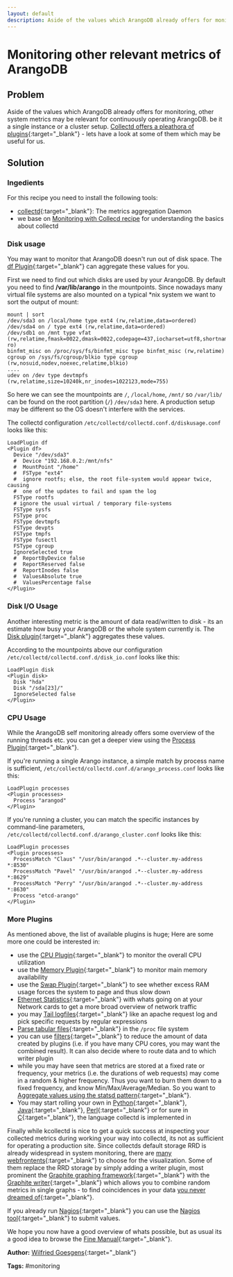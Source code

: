 ```yaml
---
layout: default
description: Aside of the values which ArangoDB already offers for monitoring, other system metrics may be relevant for continuously operating ArangoDB
---
```

Monitoring other relevant metrics of ArangoDB
=============================================

Problem
-------

Aside of the values which ArangoDB already offers for monitoring, other system metrics may be relevant for continuously operating ArangoDB. be it a single instance or a cluster setup. [Collectd offers a pleathora of plugins](https://collectd.org/wiki/index.php/Table_of_Plugins){:target="_blank"} - lets have a look at some of them which may be useful for us.

Solution
--------

### Ingedients

For this recipe you need to install the following tools:

- [collectd](https://collectd.org/){:target="_blank"}: The metrics aggregation Daemon
- we base on [Monitoring with Collecd recipe](monitoring-collectd.html) for understanding the basics about collectd

### Disk usage
You may want to monitor that ArangoDB doesn't run out of disk space. The [df Plugin](https://collectd.org/wiki/index.php/Plugin:DF){:target="_blank"} can aggregate these values for you.

First we need to find out which disks are used by your ArangoDB. By default you need to find **/var/lib/arango** in the mountpoints. Since nowadays many virtual file systems are also mounted on a typical \*nix system we want to sort the output of mount:

    mount | sort
    /dev/sda3 on /local/home type ext4 (rw,relatime,data=ordered)
    /dev/sda4 on / type ext4 (rw,relatime,data=ordered)
    /dev/sdb1 on /mnt type vfat (rw,relatime,fmask=0022,dmask=0022,codepage=437,iocharset=utf8,shortname=mixed,errors=remount-ro)
    binfmt_misc on /proc/sys/fs/binfmt_misc type binfmt_misc (rw,relatime)
    cgroup on /sys/fs/cgroup/blkio type cgroup (rw,nosuid,nodev,noexec,relatime,blkio)
    ....
    udev on /dev type devtmpfs (rw,relatime,size=10240k,nr_inodes=1022123,mode=755)

So here we can see the mountpoints are `/`, `/local/home`, `/mnt/` so `/var/lib/` can be found on the root partition (`/`) `/dev/sda3` here. A production setup may be different so the OS doesn't interfere with the services.

The collectd configuration `/etc/collectd/collectd.conf.d/diskusage.conf` looks like this:

    LoadPlugin df
    <Plugin df>
      Device "/dev/sda3"
      #  Device "192.168.0.2:/mnt/nfs"
      #  MountPoint "/home"
      #  FSType "ext4"
      #  ignore rootfs; else, the root file-system would appear twice, causing
      #  one of the updates to fail and spam the log
      FSType rootfs
      # ignore the usual virtual / temporary file-systems
      FSType sysfs
      FSType proc
      FSType devtmpfs
      FSType devpts
      FSType tmpfs
      FSType fusectl
      FSType cgroup
      IgnoreSelected true
      #  ReportByDevice false
      #  ReportReserved false
      #  ReportInodes false
      #  ValuesAbsolute true
      #  ValuesPercentage false
    </Plugin>

### Disk I/O Usage

Another interesting metric is the amount of data read/written to disk - its an estimate how busy your ArangoDB or the whole system currently is.
The [Disk plugin](https://collectd.org/wiki/index.php/Plugin:Disk){:target="_blank"} aggregates these values.

According to the mountpoints above our configuration `/etc/collectd/collectd.conf.d/disk_io.conf` looks like this:

    LoadPlugin disk
    <Plugin disk>
      Disk "hda"
      Disk "/sda[23]/"
      IgnoreSelected false
    </Plugin>


### CPU Usage

While the ArangoDB self monitoring already offers some overview of the running threads etc. you can get a deeper view using the [Process Plugin](https://collectd.org/wiki/index.php/Plugin:Processes){:target="_blank"}.

If you're running a single Arango instance, a simple match by process name is sufficient, `/etc/collectd/collectd.conf.d/arango_process.conf` looks like this:

    LoadPlugin processes
    <Plugin processes>
      Process "arangod"
    </Plugin>

If you're running a cluster, you can match the specific instances by command-line parameters, `/etc/collectd/collectd.conf.d/arango_cluster.conf` looks like this:

    LoadPlugin processes
    <Plugin processes>
      ProcessMatch "Claus" "/usr/bin/arangod .*--cluster.my-address *:8530"
      ProcessMatch "Pavel" "/usr/bin/arangod .*--cluster.my-address *:8629"
      ProcessMatch "Perry" "/usr/bin/arangod .*--cluster.my-address *:8630"
      Process "etcd-arango"
    </Plugin>

### More Plugins

As mentioned above, the list of available plugins is huge; Here are some more one could be interested in:
- use the [CPU Plugin](https://collectd.org/wiki/index.php/CPU){:target="_blank"} to monitor the overall CPU utilization
- use the [Memory Plugin](https://collectd.org/wiki/index.php/Plugin:Memory){:target="_blank"} to monitor main memory availability
- use the [Swap Plugin](https://collectd.org/documentation/manpages/collectd.conf.5.shtml#plugin_swap){:target="_blank"} to see whether excess RAM usage forces the system to page and thus slow down
- [Ethernet Statistics](https://collectd.org/wiki/index.php/Plugin:Ethstat){:target="_blank"} with whats going on at your Network cards to get a more broad overview of network traffic
- you may [Tail logfiles](https://collectd.org/wiki/index.php/Plugin:Tail){:target="_blank"} like an apache request log and pick specific requests by regular expressions
- [Parse tabular files](https://collectd.org/wiki/index.php/Plugin:Table){:target="_blank"} in the `/proc` file system
- you can use [filters](https://collectd.org/documentation/manpages/collectd.conf.5.shtml#filter_configuration){:target="_blank"} to reduce the amount of data created by plugins (i.e. if you have many CPU cores, you may want the combined result). It can also decide where to route data and to which writer plugin
- while you may have seen that metrics are stored at a fixed rate or frequency, your metrics (i.e. the durations of web requests) may come in a random & higher frequency. Thus you want to burn them down to a fixed frequency, and know Min/Max/Average/Median. So you want to  [Aggregate values using the statsd pattern](https://collectd.org/wiki/index.php/Plugin:StatsD){:target="_blank"}.
- You may start rolling your own in
  [Python](https://collectd.org/wiki/index.php/Plugin:Python){:target="_blank"},
  [Java](https://collectd.org/wiki/index.php/Plugin:Java){:target="_blank"},
  [Perl](https://collectd.org/wiki/index.php/Plugin:Perl){:target="_blank"} or for sure in
  [C](https://collectd.org/wiki/index.php/Plugin_architecture){:target="_blank"}, the language collectd is implemented in

Finally while kcollectd is nice to get a quick success at inspecting your
collected metrics during working your way into collectd, its not as sufficient
for operating a production site. Since collectds default storage RRD is already
widespread in system monitoring, there are
[many webfrontents](https://collectd.org/wiki/index.php/List_of_front-ends){:target="_blank"}
to choose for the visualization. Some of them replace the RRD storage by simply
adding a writer plugin, most prominent the
[Graphite graphing framework](http://graphite.wikidot.com/screen-shots){:target="_blank"} with the
[Graphite writer](https://collectd.org/wiki/index.php/Plugin:Write_Graphite){:target="_blank"}
which allows you to combine random metrics in single graphs - to find
coincidences in your data [you never dreamed of](http://metrics20.org/media/){:target="_blank"}.

If you already run [Nagios](http://www.nagios.org){:target="_blank"} you can use the
[Nagios tool](https://collectd.org/documentation/manpages/collectd-nagios.1.shtml){:target="_blank"} to submit values.

We hope you now have a good overview of whats possible, but as usual its a good
idea to browse the [Fine Manual](https://collectd.org/documentation.shtml){:target="_blank"}.

**Author:** [Wilfried Goesgens](https://github.com/dothebart){:target="_blank"}

**Tags:**  #monitoring
